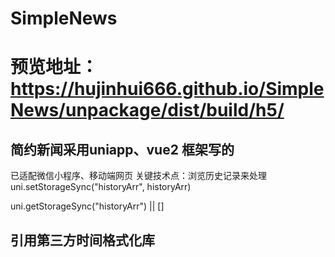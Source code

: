 # SimpleNews
# 预览地址：https://hujinhui666.github.io/SimpleNews/unpackage/dist/build/h5/
## 简约新闻采用uniapp、vue2 框架写的
已适配微信小程序、移动端网页
关键技术点：浏览历史记录来处理
uni.setStorageSync("historyArr", historyArr)

uni.getStorageSync("historyArr") || []
## 引用第三方时间格式化库
